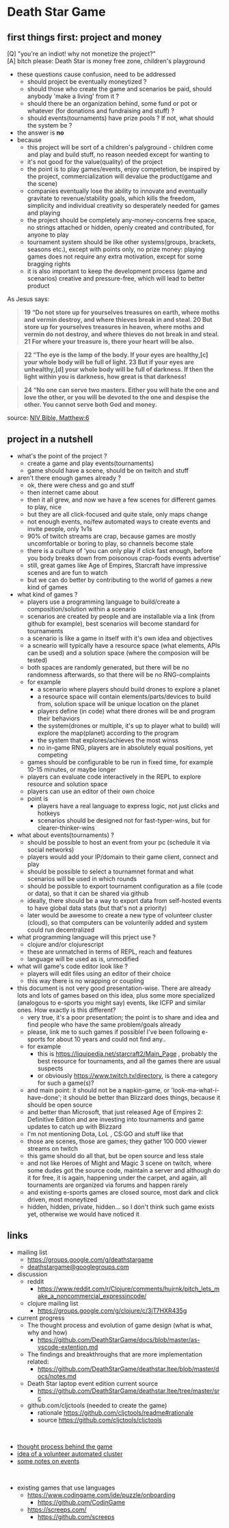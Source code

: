 
# Death Star Game

## first things first: project and money

[Q] "you're an indiot! why not monetize the project?"       
[A] bitch please: Death Star is money free zone, children's playground

- these questions cause confusion, need to be addressed
    - should project be eventually moneytized ?
    - should those who create the game and scenarios be paid, should anybody 'make a living' from it ?
    - should there be an organization behind, some fund or pot or whatever (for donations and fundraising and stuff) ?
    - should events(tournaments) have prize pools ? If not, what should the system be ?
- the answer is **no**
- because 
    - this project will be sort of a children's palyground - children come and play and build stuff, no reason needed except for wanting to
    - it's not good for the value(quality) of the project
    - the point is to play games/events, enjoy competetion, be inspired by the project, commercialization will devalue the product(game and the scene)
    - companies eventually lose the ability to innovate and eventually gravitate to revenue/stability goals, which kills the freedom, simplicity and individual creativity so desperately needed for games and playing
    - the project should be completely any-money-concerns free space, no strings attached or hidden, openly created and contributed, for anyone to play
    - tournament system should be like other systems(groups, brackets, seasons etc.), except with points only, no prize money: playing games does not require any extra motivation, except for some bragging rights
    - it is also important to keep the development process (game and scenarios) creative and pressure-free, which will lead to better product

As Jesus says:

> <b>19 “Do not store up for yourselves treasures on earth, where moths and vermin destroy, and where thieves break in and steal. 20 But store up for yourselves treasures in heaven, where moths and vermin do not destroy, and where thieves do not break in and steal. 21 For where your treasure is, there your heart will be also.</b>

> <b>22 “The eye is the lamp of the body. If your eyes are healthy,[c] your whole body will be full of light. 23 But if your eyes are unhealthy,[d] your whole body will be full of darkness. If then the light within you is darkness, how great is that darkness!</b>

> <b>24 “No one can serve two masters. Either you will hate the one and love the other, or you will be devoted to the one and despise the other. You cannot serve both God and money.</b>

source: [NIV Bible, Matthew:6](https://www.biblica.com/bible/niv/matthew/6/)

## project in a nutshell

- what's the point of the project ?
    - create a game and play events(tournaments)
    - game should have a scene, should be on twitch and stuff
- aren't there enough games already ?
    - ok, there were chess and go and stuff
    - then internet came about
    - then it all grew, and now we have a few scenes for different games to play, nice
    - but they are all click-focused and quite stale, only maps change
    - not enough events, no/few automated ways to create events and invite people, only 1v1s
    - 90% of twitch streams are crap, because games are mostly uncomfortable or boring to play, so channels become stale
    - there is a culture of 'you can only play if click fast enough, before you body breaks down from poisonous crap-foods events advertise'
    - still, great games like Age of Empires, Starcraft have impressive scenes and are fun to watch
    - but we can do better by contributing to the world of games a new kind of games
- what kind of games ?
    - players use a programming language to build/create a composition/solution within a scenario
    - scenarios are created by people and are installable via a link (from github for example), best scenarios will become standard for tournaments
    - a scenario is like a game in itself with it's own idea and objectives
    - a scneario will typically have a resource space (what elements, APIs can be used) and a solution space (where the composion will be tested)
    - both spaces are randomly generated, but there will be no randomness afterwards, so that there will be no RNG-complaints
    - for example
        - a scenario where players should build drones to explore a planet
        - a resource space will contain elements/parts/devices to build from, solution space will be unique location on the planet
        - players define (in code) what there drones will be and program their behaviors
        - the system(drones or multiple, it's up to player what to build) will explore the map(planet) according to the program
        - the system that explores/achieves the most winss
        - no in-game RNG, players are in absolutely equal positions, yet competing
    - games should be configurable to be run in fixed time, for example 10-15 minutes, or maybe longer
    - players can evaluate code interactively in the REPL to explore resource and solution space
    - players can use an editor of their own choice
    - point is
        - players have a real language to express logic, not just clicks and hotkeys
        - scenarios should be designed not for fast-typer-wins, but for clearer-thinker-wins
- what about events(tournaments) ?
    - should be possible to host an event from your pc (schedule it via social networks)
    - players would add your IP/domain to their game client, connect and play
    - should be possible to select a tournamnet format and what scenarios will be used in which rounds
    - should be possible to export tournament configuration as a file (code or data), so that it can be shared via github
    - ideally, there should be a way to export data from self-hosted events to have global data stats (but that's not a priority)
    - later would be awesome to create a new type of volunteer cluster (cloud), so that computers can be volunterily added and system could run decentralized
- what programming language will this prject use ?
    - clojure and/or clojurescript
    - these are unmatched in terms of REPL, reach and features
    - language will be used as is, unmodified
- what will game's code editor look like ?
    - players will edit files using an editor of their choice
    - this way there is no wrapping or coupling
- this document is not very good presentation-wise. There are already lots and lots of games based on this idea, plus some more specialized (analogous to e-sports you might say) events, like ICFP and similar ones. How exactly is this different?
    - very true, it's a poor presentation; the point is to share and idea and find people who have the same problem/goals already
    - please, link me to such games if possible! I've been following e-sports for about 10 years and could not find any..
    - for example 
        - this is https://liquipedia.net/starcraft2/Main_Page , probably the best resource for tournaments, and all the games there are usual suspects
        - or obviously https://www.twitch.tv/directory,  is there a category for such a game(s)?
    - and main point: it should not be a napkin-game, or 'look-ma-what-i-have-done'; it should be better than Blizzard does things, because it should be open source
    - and better than Microsoft, that just released Age of Empires 2: Definitive Edition and are investing into tournaments and game updates to catch up with Blizzard
    - I'm not mentioning Dota, LoL , CS:GO and stuff like that
    - those are scenes, those are games; they gather 100 000 viewer streams on twitch
    - this game should do all that, but be open source and less stale
    - and not like Heroes of Might and Magic 3 scene on twitch, where some dudes got the source code, maintain a server and although do it for free, it is again, happening under the carpet, and again, all tournaments are organized via forums and happen rarely
    - and existing e-sports games are closed source, most dark and click driven, most moneytized
    - hidden, hidden, private, hidden... so I don't think such game exists yet, otherwise we would have noticed it

## links

- mailing list
    - https://groups.google.com/g/deathstargame
    - deathstargame@googlegroups.com
- discussion
    - reddit
        - https://www.reddit.com/r/Clojure/comments/hujrnk/pitch_lets_make_a_noncommercial_expressincode/
    - clojure mailing list
        - https://groups.google.com/g/clojure/c/3jT7HXR435g
- current progress
    - The thought process and evolution of game design (what is what, why and how)
        - https://github.com/DeathStarGame/docs/blob/master/as-vscode-extention.md
    - The findings and  breakthroughs that are more implementation related:
        - https://github.com/DeathStarGame/deathstar.ltee/blob/master/docs/notes.md
    - Death Star laptop event edition current source
        - https://github.com/DeathStarGame/deathstar.ltee/tree/master/src
    - github.com/cljctools (needed to create the game)
        - rationale https://github.com/cljctools/readme#rationale
        - source https://github.com/cljctools/cljctools

<br/>

- [thought process behind the game](./search-for-the-game.md#building-is-about-developing-a-language)
- [idea of a volunteer automated cluster](./origin-cluster/origin-cluster.md)
- [some notes on events](./cloud-native-system/design.md#user-experience)

<br/>

- existing games that use languages
    - https://www.codingame.com/ide/puzzle/onboarding
        - https://github.com/CodinGame
    - https://screeps.com/
        - https://github.com/screeps